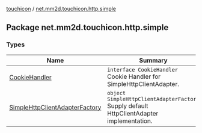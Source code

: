 [touchicon](../index.md) / [net.mm2d.touchicon.http.simple](./index.md)

## Package net.mm2d.touchicon.http.simple

### Types

| Name | Summary |
|---|---|
| [CookieHandler](-cookie-handler/index.md) | `interface CookieHandler`<br>Cookie Handler for SimpleHttpClientAdapter. |
| [SimpleHttpClientAdapterFactory](-simple-http-client-adapter-factory/index.md) | `object SimpleHttpClientAdapterFactory`<br>Supply default HttpClientAdapter implementation. |
